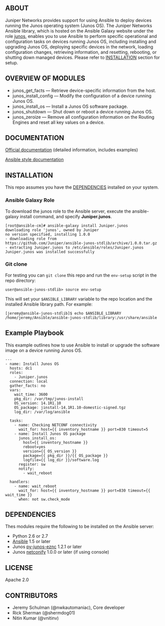 ## ABOUT

Juniper Networks provides support for using Ansible to deploy devices running the Junos operating system (Junos OS). The Juniper Networks Ansible library, which is hosted on the Ansible Galaxy website under the role [junos](https://galaxy.ansible.com/list#/roles/1116), enables you to use Ansible to perform specific operational and configuration tasks on devices running Junos OS, including installing and upgrading Junos OS, deploying specific devices in the network, loading configuration changes, retrieving information, and resetting, rebooting, or shutting down managed devices.  Please refer to [INSTALLATION](#installation) section for setup.

## OVERVIEW OF MODULES

- junos_get_facts — Retrieve device-specific information from the host.
- junos_install_config — Modify the configuration of a device running Junos OS.
- junos_install_os — Install a Junos OS software package.
- junos_shutdown — Shut down or reboot a device running Junos OS.
- junos_zeroize — Remove all configuration information on the Routing Engines and reset all key values on a device.

## DOCUMENTATION

[Official documentation](http://www.juniper.net/techpubs/en_US/release-independent/junos-ansible/information-products/pathway-pages/index.html) (detailed information, includes examples)

[Ansible style documentation](http://junos-ansible-modules.readthedocs.org)


## INSTALLATION

This repo assumes you have the [DEPENDENCIES](#dependencies) installed on your system.  

### Ansible Galaxy Role
To download the junos role to the Ansible server, execute the ansible-galaxy install command, and specify **Juniper.junos**.

```
[root@ansible-cm]# ansible-galaxy install Juniper.junos
downloading role 'junos', owned by Juniper
no version specified, installing 1.0.0
- downloading role from
https://github.com/Juniper/ansible-junos-stdlib/archive/1.0.0.tar.gz
- extracting Juniper.junos to /etc/ansible/roles/Juniper.junos
Juniper.junos was installed successfully
```

### Git clone
For testing you can `git clone` this repo and run the `env-setup` script in the repo directory:

    user@ansible-junos-stdlib> source env-setup
    
This will set your `$ANSIBLE_LIBRARY` variable to the repo location and the installed Ansible library path.  For example:

````
[jeremy@ansible-junos-stdlib]$ echo $ANSIBLE_LIBRARY
/home/jeremy/Ansible/ansible-junos-stdlib/library:/usr/share/ansible
````

## Example Playbook
This example outlines how to use Ansible to install or upgrade the software image on a device running Junos OS.

```
---
- name: Install Junos OS
  hosts: dc1
  roles:
    - Juniper.junos
  connection: local
  gather_facts: no
  vars:
    wait_time: 3600
    pkg_dir: /var/tmp/junos-install
    OS_version: 14.1R1.10
    OS_package: jinstall-14.1R1.10-domestic-signed.tgz
    log_dir: /var/log/ansible

  tasks:
    - name: Checking NETCONF connectivity
      wait_for: host={{ inventory_hostname }} port=830 timeout=5
    - name: Install Junos OS package
      junos_install_os:
        host={{ inventory_hostname }}
        reboot=yes
        version={{ OS_version }}
        package={{ pkg_dir }}/{{ OS_package }}
        logfile={{ log_dir }}/software.log
      register: sw
      notify:
        - wait_reboot

  handlers:
    - name: wait_reboot
      wait_for: host={{ inventory_hostname }} port=830 timeout={{ wait_time }}
      when: not sw.check_mode
```      

## DEPENDENCIES

Thes modules require the following to be installed on the Ansible server:

* Python 2.6 or 2.7
* [Ansible](http://www.ansible.com) 1.5 or later
* Junos [py-junos-eznc](https://github.com/Juniper/py-junos-eznc) 1.2.1 or later
* Junos [netconify](https://github.com/jeremyschulman/py-junos-netconify) 1.0.0 or later (if using console)

## LICENSE

Apache 2.0
  
## CONTRIBUTORS

- Jeremy Schulman (@nwkautomaniac), Core developer
- Rick Sherman (@shermdog01)
- Nitin Kumar (@vnitinv)


